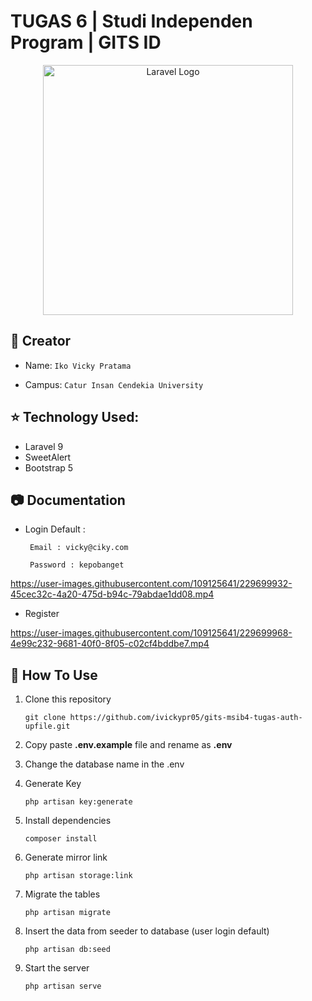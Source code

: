 # TUGAS 6 | Studi Independen Program | GITS ID

<p align="center"><a href="https://laravel.com" target="_blank"><img src="https://raw.githubusercontent.com/laravel/art/master/logo-lockup/5%20SVG/2%20CMYK/1%20Full%20Color/laravel-logolockup-cmyk-red.svg" width="400" alt="Laravel Logo"></a></p>


## :man: Creator
- Name: ``` Iko Vicky Pratama ```

- Campus: ``` Catur Insan Cendekia University ```


## :star: Technology Used:

 - Laravel 9
 - SweetAlert
 - Bootstrap 5


## :camera: Documentation
* Login Default :

       
       Email : vicky@ciky.com
       
       Password : kepobanget
      
    

https://user-images.githubusercontent.com/109125641/229699932-45cec32c-4a20-475d-b94c-79abdae1dd08.mp4

* Register

https://user-images.githubusercontent.com/109125641/229699968-4e99c232-9681-40f0-8f05-c02cf4bddbe7.mp4

## :open_book: How To Use
1.  Clone this repository
    ```
    git clone https://github.com/ivickypr05/gits-msib4-tugas-auth-upfile.git
    ```
2.  Copy paste **.env.example** file and rename as **.env**
3.  Change the database name in the .env 

3.  Generate Key
    ```
    php artisan key:generate
    ```
4.  Install dependencies
    ```
    composer install
    ```
5.  Generate mirror link
    ```
    php artisan storage:link
    ```
6.  Migrate the tables
    ```
    php artisan migrate
    ```

7.  Insert the data from seeder to database (user login default)
    ```
    php artisan db:seed
    ```

8.  Start the server
    ```
    php artisan serve
    ```
